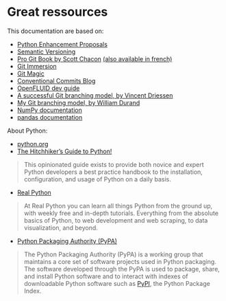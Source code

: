 # Great ressources

This documentation are based on:
- [Python Enhancement Proposals](https://peps.python.org/)
- [Semantic Versioning](https://semver.org/)
- [Pro Git Book by Scott Chacon](https://git-scm.com/book/) [(also available in french)](https://git-scm.com/book/fr)
- [Git Immersion](http://gitimmersion.com)
- [Git Magic](http://www-cs-students.stanford.edu/~blynn/gitmagic/)
- [Conventional Commits Blog](https://www.conventionalcommits.org/en/v1.0.0/)
- [OpenFLUID dev guide](https://community.openfluid-project.org/)
- [A successful Git branching model, by Vincent Driessen](https://nvie.com/posts/a-successful-git-branching-model/)
- [My Git branching model, by William Durand](https://williamdurand.fr/2012/01/17/my-git-branching-model/)
- [NumPy documentation](https://numpy.org/doc/stable/)
- [pandas documentation](https://pandas.pydata.org/docs/)

About Python:
- [python.org](https://www.python.org/)
- [The Hitchhiker’s Guide to Python!](https://docs.python-guide.org/)
> This opinionated guide exists to provide both novice and expert Python developers a best practice handbook to the installation, configuration, and usage of Python on a daily basis.
- [Real Python](https://realpython.com/)
> At Real Python you can learn all things Python from the ground up, with weekly free and in-depth tutorials. Everything from the absolute basics of Python, to web development and web scraping, to data visualization, and beyond.
- [Python Packaging Authority (PyPA)](https://www.pypa.io/en/latest/)
> The Python Packaging Authority (PyPA) is a working group that maintains a core set of software projects used in Python packaging.
> The software developed through the PyPA is used to package, share, and install Python software and to interact with indexes of downloadable Python software such as [PyPI](https://pypi.org), the Python Package Index.
